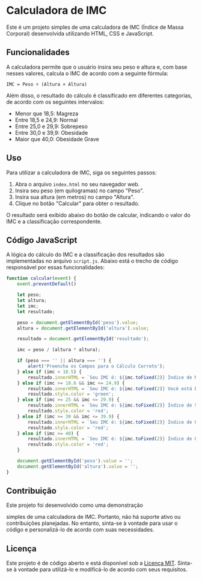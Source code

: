 # Calculadora de IMC

Este é um projeto simples de uma calculadora de IMC (Índice de Massa Corporal) desenvolvida utilizando HTML, CSS e JavaScript.

## Funcionalidades

A calculadora permite que o usuário insira seu peso e altura e, com base nesses valores, calcula o IMC de acordo com a seguinte fórmula:

```
IMC = Peso ÷ (Altura × Altura)
```

Além disso, o resultado do cálculo é classificado em diferentes categorias, de acordo com os seguintes intervalos:

- Menor que 18,5: Magreza
- Entre 18,5 e 24,9: Normal
- Entre 25,0 e 29,9: Sobrepeso
- Entre 30,0 e 39,9: Obesidade
- Maior que 40,0: Obesidade Grave

## Uso

Para utilizar a calculadora de IMC, siga os seguintes passos:

1. Abra o arquivo `index.html` no seu navegador web.
2. Insira seu peso (em quilogramas) no campo "Peso".
3. Insira sua altura (em metros) no campo "Altura".
4. Clique no botão "Calcular" para obter o resultado.

O resultado será exibido abaixo do botão de calcular, indicando o valor do IMC e a classificação correspondente.

## Código JavaScript

A lógica do cálculo do IMC e a classificação dos resultados são implementadas no arquivo `script.js`. Abaixo está o trecho de código responsável por essas funcionalidades:

```javascript
function calcular(event) {
    event.preventDefault()

    let peso;
    let altura;
    let imc;
    let resultado;

    peso = document.getElementById('peso').value;
    altura = document.getElementById('altura').value;

    resultado = document.getElementById('resultado');

    imc = peso / (altura * altura);

    if (peso === '' || altura === '') {
        alert('Preencha os Campos para o Cálculo Correto');
    } else if (imc < 18.5) {
        resultado.innerHTML = `Seu IMC é: ${imc.toFixed(2)} Índice de Magreza Cuidado!`;
    } else if (imc >= 18.6 && imc <= 24.9) {
        resultado.innerHTML = `Seu IMC é: ${imc.toFixed(2)} Você está Dentro da Normalidade`;
        resultado.style.color = 'green';
    } else if (imc >= 25 && imc <= 29.9) {
        resultado.innerHTML = `Seu IMC é: ${imc.toFixed(2)} Índice de Sobrepeso Atenção!`;
        resultado.style.color = 'red';
    } else if (imc >= 30 && imc <= 39.9) {
        resultado.innerHTML = `Seu IMC é: ${imc.toFixed(2)} Índice de Obesidade Cuidado!`;
        resultado.style.color = 'red';
    } else if (imc >= 40) {
        resultado.innerHTML = `Seu IMC é: ${imc.toFixed(2)} Índice de Obesidade Grave!`;
        resultado.style.color = 'red';
    }

    document.getElementById('peso').value = '';
    document.getElementById('altura').value = '';
}
```

## Contribuição

Este projeto foi desenvolvido como uma demonstração

 simples de uma calculadora de IMC. Portanto, não há suporte ativo ou contribuições planejadas. No entanto, sinta-se à vontade para usar o código e personalizá-lo de acordo com suas necessidades.

## Licença

Este projeto é de código aberto e está disponível sob a [Licença MIT](LICENSE). Sinta-se à vontade para utilizá-lo e modificá-lo de acordo com seus requisitos.
